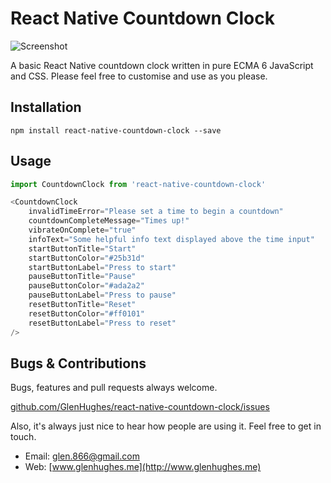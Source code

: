 # React Native Countdown Clock

![Screenshot](http://glenhughes.me/projects/react-native-countdown-clock/countdown-timer.png)

A basic React Native countdown clock written in pure ECMA 6 JavaScript and CSS. Please feel free to customise and use as you please.

## Installation

```
npm install react-native-countdown-clock --save
```

## Usage
```javascript
import CountdownClock from 'react-native-countdown-clock'
```


```javascript
<CountdownClock 
    invalidTimeError="Please set a time to begin a countdown"
    countdownCompleteMessage="Times up!"
    vibrateOnComplete="true"
    infoText="Some helpful info text displayed above the time input"
    startButtonTitle="Start"
    startButtonColor="#25b31d"
    startButtonLabel="Press to start"
    pauseButtonTitle="Pause"
    pauseButtonColor="#ada2a2"
    pauseButtonLabel="Press to pause"
    resetButtonTitle="Reset"
    resetButtonColor="#ff0101"
    resetButtonLabel="Press to reset"
/>
```

## Bugs & Contributions

Bugs, features and pull requests always welcome.

[github.com/GlenHughes/react-native-countdown-clock/issues](https://github.com/GlenHughes/react-native-countdown-clock/issues)

Also, it's always just nice to hear how people are using it. Feel free to get in touch.

* Email: [glen.866@gmail.com](mailto:glen.866@gmail.com)
* Web: [www.glenhughes.me](http://www.glenhughes.me)
